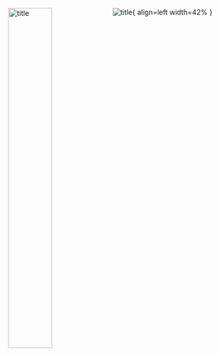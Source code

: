 
![title](assets/Headshot_Portrait.jpg){ align=left width=42% }
<img align="left" alt="title" src="assets/Headshot_Portrait.jpg" width="42%" style="margin:0px">
